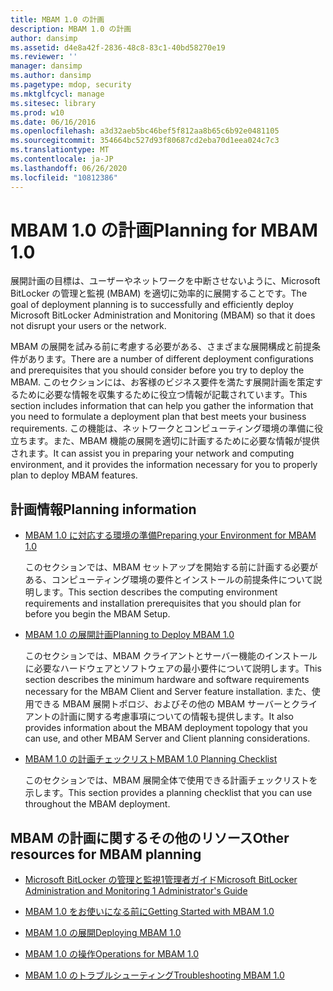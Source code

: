 ```yaml
---
title: MBAM 1.0 の計画
description: MBAM 1.0 の計画
author: dansimp
ms.assetid: d4e8a42f-2836-48c8-83c1-40bd58270e19
ms.reviewer: ''
manager: dansimp
ms.author: dansimp
ms.pagetype: mdop, security
ms.mktglfcycl: manage
ms.sitesec: library
ms.prod: w10
ms.date: 06/16/2016
ms.openlocfilehash: a3d32aeb5bc46bef5f812aa8b65c6b92e0481105
ms.sourcegitcommit: 354664bc527d93f80687cd2eba70d1eea024c7c3
ms.translationtype: MT
ms.contentlocale: ja-JP
ms.lasthandoff: 06/26/2020
ms.locfileid: "10812386"
---
```

# <span data-ttu-id="c0de4-103">MBAM 1.0 の計画</span><span class="sxs-lookup"><span data-stu-id="c0de4-103">Planning for MBAM 1.0</span></span>


<span data-ttu-id="c0de4-104">展開計画の目標は、ユーザーやネットワークを中断させないように、Microsoft BitLocker の管理と監視 (MBAM) を適切に効率的に展開することです。</span><span class="sxs-lookup"><span data-stu-id="c0de4-104">The goal of deployment planning is to successfully and efficiently deploy Microsoft BitLocker Administration and Monitoring (MBAM) so that it does not disrupt your users or the network.</span></span>

<span data-ttu-id="c0de4-105">MBAM の展開を試みる前に考慮する必要がある、さまざまな展開構成と前提条件があります。</span><span class="sxs-lookup"><span data-stu-id="c0de4-105">There are a number of different deployment configurations and prerequisites that you should consider before you try to deploy the MBAM.</span></span> <span data-ttu-id="c0de4-106">このセクションには、お客様のビジネス要件を満たす展開計画を策定するために必要な情報を収集するために役立つ情報が記載されています。</span><span class="sxs-lookup"><span data-stu-id="c0de4-106">This section includes information that can help you gather the information that you need to formulate a deployment plan that best meets your business requirements.</span></span> <span data-ttu-id="c0de4-107">この機能は、ネットワークとコンピューティング環境の準備に役立ちます。また、MBAM 機能の展開を適切に計画するために必要な情報が提供されます。</span><span class="sxs-lookup"><span data-stu-id="c0de4-107">It can assist you in preparing your network and computing environment, and it provides the information necessary for you to properly plan to deploy MBAM features.</span></span>

## <span data-ttu-id="c0de4-108">計画情報</span><span class="sxs-lookup"><span data-stu-id="c0de4-108">Planning information</span></span>


-   [<span data-ttu-id="c0de4-109">MBAM 1.0 に対応する環境の準備</span><span class="sxs-lookup"><span data-stu-id="c0de4-109">Preparing your Environment for MBAM 1.0</span></span>](preparing-your-environment-for-mbam-10.md)

    <span data-ttu-id="c0de4-110">このセクションでは、MBAM セットアップを開始する前に計画する必要がある、コンピューティング環境の要件とインストールの前提条件について説明します。</span><span class="sxs-lookup"><span data-stu-id="c0de4-110">This section describes the computing environment requirements and installation prerequisites that you should plan for before you begin the MBAM Setup.</span></span>

-   [<span data-ttu-id="c0de4-111">MBAM 1.0 の展開計画</span><span class="sxs-lookup"><span data-stu-id="c0de4-111">Planning to Deploy MBAM 1.0</span></span>](planning-to-deploy-mbam-10.md)

    <span data-ttu-id="c0de4-112">このセクションでは、MBAM クライアントとサーバー機能のインストールに必要なハードウェアとソフトウェアの最小要件について説明します。</span><span class="sxs-lookup"><span data-stu-id="c0de4-112">This section describes the minimum hardware and software requirements necessary for the MBAM Client and Server feature installation.</span></span> <span data-ttu-id="c0de4-113">また、使用できる MBAM 展開トポロジ、およびその他の MBAM サーバーとクライアントの計画に関する考慮事項についての情報も提供します。</span><span class="sxs-lookup"><span data-stu-id="c0de4-113">It also provides information about the MBAM deployment topology that you can use, and other MBAM Server and Client planning considerations.</span></span>

-   [<span data-ttu-id="c0de4-114">MBAM 1.0 の計画チェックリスト</span><span class="sxs-lookup"><span data-stu-id="c0de4-114">MBAM 1.0 Planning Checklist</span></span>](mbam-10-planning-checklist.md)

    <span data-ttu-id="c0de4-115">このセクションでは、MBAM 展開全体で使用できる計画チェックリストを示します。</span><span class="sxs-lookup"><span data-stu-id="c0de4-115">This section provides a planning checklist that you can use throughout the MBAM deployment.</span></span>

## <a href="" id="other-resources-for-mbam-planning-"></a><span data-ttu-id="c0de4-116">MBAM の計画に関するその他のリソース</span><span class="sxs-lookup"><span data-stu-id="c0de4-116">Other resources for MBAM planning</span></span>


-   [<span data-ttu-id="c0de4-117">Microsoft BitLocker の管理と監視1管理者ガイド</span><span class="sxs-lookup"><span data-stu-id="c0de4-117">Microsoft BitLocker Administration and Monitoring 1 Administrator's Guide</span></span>](index.md)

-   [<span data-ttu-id="c0de4-118">MBAM 1.0 をお使いになる前に</span><span class="sxs-lookup"><span data-stu-id="c0de4-118">Getting Started with MBAM 1.0</span></span>](getting-started-with-mbam-10.md)

-   [<span data-ttu-id="c0de4-119">MBAM 1.0 の展開</span><span class="sxs-lookup"><span data-stu-id="c0de4-119">Deploying MBAM 1.0</span></span>](deploying-mbam-10.md)

-   [<span data-ttu-id="c0de4-120">MBAM 1.0 の操作</span><span class="sxs-lookup"><span data-stu-id="c0de4-120">Operations for MBAM 1.0</span></span>](operations-for-mbam-10.md)

-   [<span data-ttu-id="c0de4-121">MBAM 1.0 のトラブルシューティング</span><span class="sxs-lookup"><span data-stu-id="c0de4-121">Troubleshooting MBAM 1.0</span></span>](troubleshooting-mbam-10.md)

 

 





